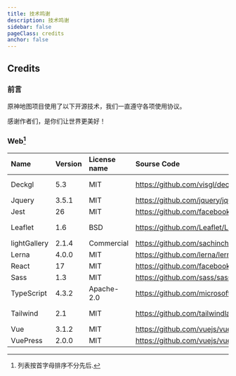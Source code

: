 ```yaml
---
title: 技术鸣谢
description: 技术鸣谢
sidebar: false
pageClass: credits
anchor: false
---
```


## Credits

### 前言

原神地图项目使用了以下开源技术，我们一直遵守各项使用协议。

感谢作者们，是你们让世界更美好！

### Web[^1]

| Name         | Version | License name | Sourse Code                                     | CopyRight/Author               |
| :----------- | :------ | :----------- | :---------------------------------------------- | :----------------------------- |
| Deckgl       | 5.3     | MIT          | <https://github.com/visgl/deck.gl>              | Urban Computing Foundation     |
| Jquery       | 3.5.1   | MIT          | <https://github.com/jquery/jquery>              | John Resig                     |
| Jest         | 26      | MIT          | <https://github.com/facebook/jest>              | Facebook                       |
| Leaflet      | 1.6     | BSD          | <https://github.com/Leaflet/Leaflet>            | Vladimir Agafonkin             |
| lightGallery | 2.1.4   | Commercial   | <https://github.com/sachinchoolur/lightGallery> | Sachin Neravath                |
| Lerna        | 4.0.0   | MIT          | <https://github.com/lerna/lerna>                | Lerna Contributors             |
| React        | 17      | MIT          | <https://github.com/facebook/react>             | Facebook                       |
| Sass         | 1.3     | MIT          | <https://github.com/sass/sass>                  | Sass team                      |
| TypeScript   | 4.3.2   | Apache-2.0   | <https://github.com/microsoft/TypeScript>       | Microsoft                      |
| Tailwind     | 2.1     | MIT          | <https://github.com/tailwindlabs/tailwindcss>   | Adam Wathan & Jonathan Reinink |
| Vue          | 3.1.2   | MIT          | <https://github.com/vuejs/vue>                  | Evan You                       |
| VuePress     | 2.0.0   | MIT          | <https://github.com/vuejs/vuepress>             | Evan You                       |

[^1]: 列表按首字母排序不分先后.
